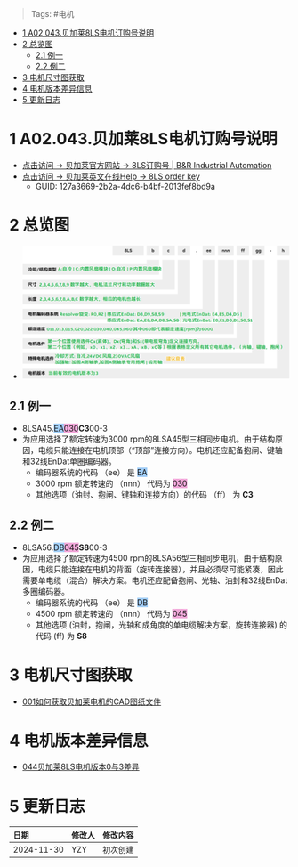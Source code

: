 > Tags: #电机

- [1 A02.043.贝加莱8LS电机订购号说明](#_1-a02043%E8%B4%9D%E5%8A%A0%E8%8E%B18ls%E7%94%B5%E6%9C%BA%E8%AE%A2%E8%B4%AD%E5%8F%B7%E8%AF%B4%E6%98%8E)
- [2 总览图](#_2-%E6%80%BB%E8%A7%88%E5%9B%BE)
	- [2.1 例一](#_21-%E4%BE%8B%E4%B8%80)
	- [2.2 例二](#_22-%E4%BE%8B%E4%BA%8C)
- [3 电机尺寸图获取](#_3-%E7%94%B5%E6%9C%BA%E5%B0%BA%E5%AF%B8%E5%9B%BE%E8%8E%B7%E5%8F%96)
- [4 电机版本差异信息](#_4-%E7%94%B5%E6%9C%BA%E7%89%88%E6%9C%AC%E5%B7%AE%E5%BC%82%E4%BF%A1%E6%81%AF)
- [5 更新日志](#_5-%E6%9B%B4%E6%96%B0%E6%97%A5%E5%BF%97)

# 1 A02.043.贝加莱8LS电机订购号说明

- [点击访问 → 贝加莱官方网站 → 8LS订购号 | B&R Industrial Automation](https://www.br-automation.com/zh/products/motion-control/additional-information/8ls-3-order-key/)
- [点击访问 → 贝加莱英文在线Help → 8LS order key](https://help.br-automation.com/#/en/4/hardware%2Fmamot2%2Fkapitel_2_technische_daten%2Fbestellschlussel_8ls…-3_-_smc-version.html)
    - GUID: 127a3669-2b2a-4dc6-b4bf-2013fef8bd9a

# 2 总览图

- ![](FILES/043贝加莱8LS电机订购号说明/image-20241130111034871.png)

## 2.1 例一

- 8LSA45.<span style="background:#A0CCF6">EA</span><span style="background:#F0A7D8">030</span>**C3**00-3
- 为应用选择了额定转速为3000 rpm的8LSA45型三相同步电机。由于结构原因，电缆只能连接在电机顶部（“顶部”连接方向）。电机还应配备抱闸、键轴和32线EnDat单圈编码器。
    - 编码器系统的代码 （ee） 是 <span style="background:#A0CCF6">EA</span>
    - 3000 rpm 额定转速的 （nnn） 代码为 <span style="background:#F0A7D8">030</span>
    - 其他选项（油封、抱闸、键轴和连接方向）的代码 （ff） 为 **C3**

## 2.2 例二

- 8LSA56.<span style="background:#A0CCF6">DB</span><span style="background:#F0A7D8">045</span>**S8**00-3
- 为应用选择了额定转速为4500 rpm的8LSA56型三相同步电机，由于结构原因，电缆只能连接在电机的背面（旋转连接器），并且必须尽可能紧凑，因此需要单电缆（混合）解决方案。电机还应配备抱闸、光轴、油封和32线EnDat多圈编码器。
    - 编码器系统的代码 （ee） 是 <span style="background:#A0CCF6">DB</span>
    - 4500 rpm 额定转速的 （nnn） 代码为 <span style="background:#F0A7D8">045</span>
    - 其他选项 (油封，抱闸，光轴和成角度的单电缆解决方案，旋转连接器) 的代码 (ff) 为 **S8**

# 3 电机尺寸图获取

- [001如何获取贝加莱电机的CAD图纸文件](001如何获取贝加莱电机的CAD图纸文件.md)

# 4 电机版本差异信息

- [044贝加莱8LS电机版本0与3差异](044贝加莱8LS电机版本0与3差异.md)

# 5 更新日志

| 日期                             | 修改人 | 修改内容 |
| :----------------------------- | :-- | :--- |
| 2024-11-30 | YZY | 初次创建 |
